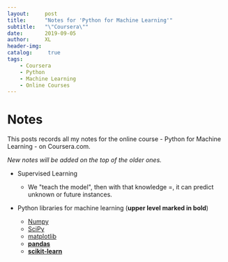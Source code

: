 ```yaml
---
layout:     post
title:      "Notes for 'Python for Machine Learning'"
subtitle:   "\"Coursera\""
date:       2019-09-05
author:     XL
header-img: 
catalog: 	 true
tags:
    - Coursera
    - Python
    - Machine Learning
    - Online Courses
---
```


# Notes 

This posts records all my notes for the online course - Python for Machine Learning - on Coursera.com.

*New notes will be added on the top of the older ones.*

- Supervised Learning
	- We "teach the model", then with that knowledge =, it can predict unknown or future instances.

- Python libraries for machine learning (**upper level marked in bold**)
	- [Numpy](https://numpy.org/)
	- [SciPy](https://www.scipy.org/)
	- [matplotlib](https://matplotlib.org/)
	- [**pandas**](https://pandas.pydata.org/)
	- [**scikit-learn**](https://scikit-learn.org/stable/)

